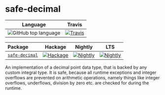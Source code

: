 # safe-decimal

| Language | Travis |
|:--------:|:------:|
| ![GitHub top language](https://img.shields.io/github/languages/top/fpco/safe-decimal.svg) | [![Travis](https://img.shields.io/travis/fpco/safe-decimal/master.svg?label=Linux%20%26%20OS%20X)](https://travis-ci.org/fpco/safe-decimal) |

|      Package       | Hackage | Nightly | LTS |
|:-------------------|:-------:|:-------:|:---:|
|  [`safe-decimal`](https://github.com/fpco/safe-decimal/tree/master/safe-decimal)|                                       [![Hackage](https://img.shields.io/hackage/v/safe-decimal.svg)](https://hackage.haskell.org/package/safe-decimal)|                                                                                                        [![Nightly](https://www.stackage.org/package/safe-decimal/badge/nightly)](https://www.stackage.org/nightly/package/safe-decimal)|                                                                                         [![Nightly](https://www.stackage.org/package/safe-decimal/badge/lts)](https://www.stackage.org/lts/package/safe-decimal)|


An implementation of a decimal point data type, that is backed by any custom integral type. It is
safe, because all runtime exceptions and integer overflows are prevented on arithmetic operations,
namely things like integer overflows, underflows, division by zero etc. are checked for during the
runtime.

